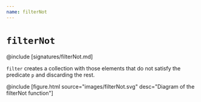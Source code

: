```yaml
---
name: filterNot
---
```


# `filterNot`

@include [signatures/filterNot.md]

`filter` creates a collection with those elements that do not satisfy the predicate `p` and discarding the rest.

@include [figure.html source="images/filterNot.svg" desc="Diagram of the filterNot function"]
